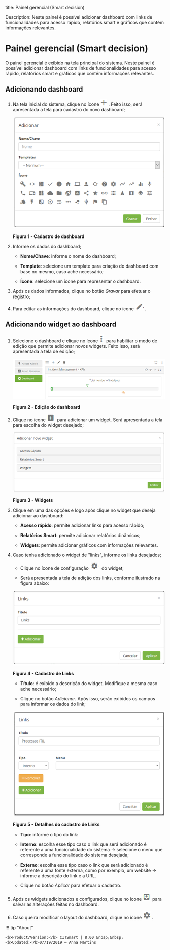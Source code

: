 title: Painel gerencial (Smart decision)

Description: Neste painel é possível adicionar dashboard com links de funcionalidades para acesso rápido, relatórios smart e gráficos que contém informações relevantes.

# Painel gerencial (Smart decision)

O painel gerencial é exibido na tela principal do sistema. Neste painel é
possível adicionar dashboard com links de funcionalidades para acesso rápido,
relatórios smart e gráficos que contém informações relevantes.

Adicionando dashboard
--------------------

1.  Na tela inicial do sistema, clique no ícone ![Criar](images/panel-1.png) . Feito isso, será apresentada
    a tela para cadastro do novo dashboard;

    ![Criar](images/panel-2.png)
    
    **Figura 1 - Cadastro de dashboard**

1.  Informe os dados do dashboard;

    -   **Nome/Chave**: informe o nome do dashboard;

    -   **Template**: selecione um template para criação do dashboard com base no
    mesmo, caso ache necessário;

    -   **Ícone**: selecione um ícone para representar o dashboard.

2.  Após os dados informados, clique no botão *Gravar* para efetuar o registro;

3.  Para editar as informações do dashboard, clique no ícone ![Criar](images/panel-3.png) .

Adicionando widget ao dashboard
------------------------------

1.  Selecione o dashboard e clique no ícone ![Criar](images/panel-4.png)  para habilitar o modo de edição
    que permite adicionar novos widgets. Feito isso, será apresentada a tela de
    edição;

    ![Criar](images/panel-5.png)
    
    **Figura 2 - Edição do dashboard**

2.  Clique no ícone ![Criar](images/panel-6.png)  para adicionar um widget. Será apresentada a tela para
    escolha do widget desejado;

    ![Criar](images/panel-7.png)
    
    **Figura 3 - Widgets**

3.  Clique em uma das opções e logo após clique no widget que deseja adicionar
    ao dashboard:

    -   **Acesso rápido**: permite adicionar links para acesso rápido;

    -   **Relatórios Smart**: permite adicionar relatórios dinâmicos;

    -   **Widgets**: permite adicionar gráficos com informações relevantes.

4.  Caso tenha adicionado o widget de "links", informe os links desejados;

    -   Clique no ícone de configuração ![Criar](images/panel-8.png)  do widget;

    -   Será apresentada a tela de adição dos links, conforme ilustrado na figura
    abaixo:

     ![Criar](images/panel-9.png)
     
     **Figura 4 - Cadastro de Links**

    -   **Título**: é exibido a descrição do widget. Modifique a mesma caso ache
    necessário;

    -   Clique no botão *Adicionar*. Após isso, serão exibidos os campos para
    informar os dados do link;

    ![Criar](images/panel-10.png)
    
    **Figura 5 - Detalhes do cadastro de Links**

    -   **Tipo**: informe o tipo do link:

       -   **Interno**: escolha esse tipo caso o link que será adicionado é referente a
      uma funcionalidade do sistema -\> selecione o menu que corresponde a
      funcionalidade do sistema desejada;

       -   **Externo**: escolha esse tipo caso o link que será adicionado é referente a
       uma fonte externa, como por exemplo, um website -\> informe a descrição do
       link e a URL.

    -   Clique no botão *Aplicar* para efetuar o cadastro.

5.  Após os widgets adicionados e configurados, clique no ícone ![Criar](images/panel-11.png)  para salvar as
    alterações feitas no dashboard.

6.  Caso queira modificar o layout do dashboard, clique no ícone ![Criar](images/panel-12.png) .


!!! tip "About"

    <b>Product/Version:</b> CITSmart | 8.00 &nbsp;&nbsp;
    <b>Updated:</b>07/19/2019 – Anna Martins
